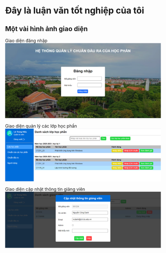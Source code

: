 # Đây là luận văn tốt nghiệp của tôi
## Một vài hình ảnh giao diện
Giao diện đăng nhập
![Giao diện đăng nhập](images/dang_nhap.png "Giao diện đăng nhập")

Giao diện quản lý các lớp học phần
![Giao diện quản lý các lớp học phần](images/quan_ly_lop_hoc_phan.png "Giao diện quản lý các lớp học phần")

Giao diện cập nhật thông tin giảng viên
![Giao diện cập nhật thông tin giảng viên](images/cap_nhat_giang_vien.png "Giao diện cập nhật thông tin giảng viên")